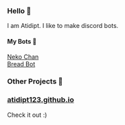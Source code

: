 ### Hello 👋

I am Atidipt. I like to make discord bots. 
#### My Bots 🤖
[Neko Chan](https://atidipt123.github.io/neko-chan)   
[Bread Bot](https://github.com/Atidipt123/bread-bot)  

### Other Projects 📰  

### [atidipt123.github.io](https://atidipt123.github.io/)
Check it out :)
